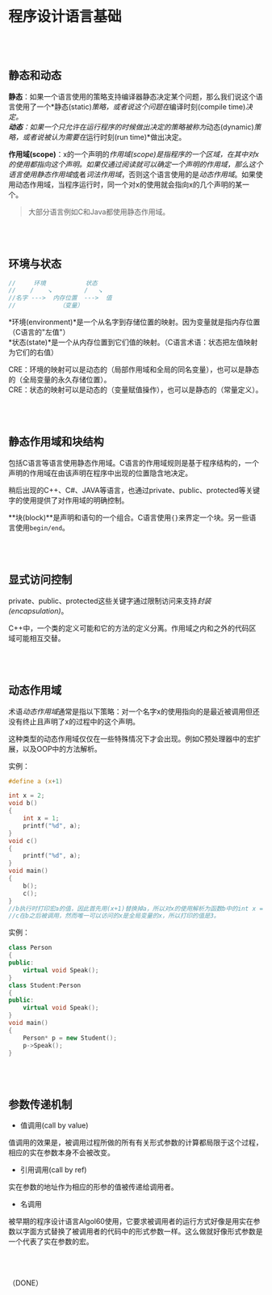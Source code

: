 # 程序设计语言基础    

<br />
<br />

## 静态和动态    

**静态**：如果一个语言使用的策略支持编译器静态决定某个问题，那么我们说这个语言使用了一个*静态(static)*策略，或者说这个问题在*编译时刻(compile time)*决定。    
**动态**：如果一个只允许在运行程序的时候做出决定的策略被称为*动态(dynamic)*策略，或者说被认为需要在*运行时刻(run time)*做出决定。    

**作用域(scope)**：x的一个声明的*作用域(scope)*是指程序的一个区域，在其中对x的使用都指向这个声明。如果仅通过阅读就可以确定一个声明的作用域，那么这个语言使用*静态作用域*或者*词法作用域*，否则这个语言使用的是*动态作用域*。如果使用动态作用域，当程序运行时，同一个对x的使用就会指向x的几个声明的某一个。    

> 大部分语言例如C和Java都使用静态作用域。    

<br />
<br />

## 环境与状态    


```C
//     环境           状态    
//    /    ↘         /   ↘    
//名字 --->  内存位置  --->  值
//            （变量）
```

*环境(environment)*是一个从名字到存储位置的映射。因为变量就是指内存位置（C语言的"左值"）      
*状态(state)*是一个从内存位置到它们值的映射。（C语言术语：状态把左值映射为它们的右值）    

CRE：环境的映射可以是动态的（局部作用域和全局的同名变量），也可以是静态的（全局变量的永久存储位置）。    
CRE：状态的映射可以是动态的（变量赋值操作），也可以是静态的（常量定义）。    



<br />
<br />

## 静态作用域和块结构    

包括C语言等语言使用静态作用域。C语言的作用域规则是基于程序结构的，一个声明的作用域在由该声明在程序中出现的位置隐含地决定。    

稍后出现的C++、C#、JAVA等语言，也通过private、public、protected等关键字的使用提供了对作用域的明确控制。    

**块(block)**是声明和语句的一个组合。C语言使用`{}`来界定一个块。另一些语言使用`begin/end`。    


<br />
<br />

## 显式访问控制    

private、public、protected这些关键字通过限制访问来支持*封装(encapsulation)*。    

C++中，一个类的定义可能和它的方法的定义分离。作用域之内和之外的代码区域可能相互交替。    

<br />
<br />


## 动态作用域    

术语*动态作用域*通常是指以下策略：对一个名字x的使用指向的是最近被调用但还没有终止且声明了x的过程中的这个声明。    

这种类型的动态作用域仅仅在一些特殊情况下才会出现。例如C预处理器中的宏扩展，以及OOP中的方法解析。    

实例：  
```C
#define a (x+1)

int x = 2;
void b()
{
    int x = 1;
    printf("%d", a);
}
void c()
{
    printf("%d", a);
}
void main()
{
    b();
    c();
}
//b执行时打印宏a的值，因此首先用(x+1)替换掉a，所以对x的使用解析为函数b中的int x = 1，打印的值为2。  
//c在b之后被调用，然而唯一可以访问的x是全局变量的x，所以打印的值是3。  
```  

实例：  
```C++
class Person
{
public:
    virtual void Speak();
}
class Student:Person
{
public:
    virtual void Speak();
}
void main()
{
    Person* p = new Student();
    p->Speak();
}
```



<br />
<br />


## 参数传递机制    

- 值调用(call by value)    

值调用的效果是，被调用过程所做的所有有关形式参数的计算都局限于这个过程，相应的实在参数本身不会被改变。  

- 引用调用(call by ref)  

实在参数的地址作为相应的形参的值被传递给调用者。    

- 名调用    

被早期的程序设计语言Algol60使用，它要求被调用者的运行方式好像是用实在参数以字面方式替换了被调用者的代码中的形式参数一样。这么做就好像形式参数是一个代表了实在参数的宏。    


<br />
<br />



（DONE）  